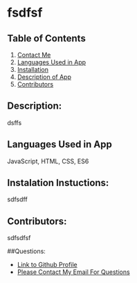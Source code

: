 
  # fsdfsf

  ## Table of Contents
  1. [Contact Me](#Questions)
  2. [Languages Used in App](#languages)
  3. [Installation](#installation)
  4. [Description of App](#description)
  5. [Contributors](#contributors)

  ## Description:
  dsffs 

  ## Languages Used in App
  JavaScript, HTML, CSS, ES6

  ## Instalation Instuctions: 
  sdfsdff

  ## Contributors: 
  sdfsdfsf

  ##Questions:
  - [Link to Github Profile](dfsdfs)
  - [Please Contact My Email For Questions](sdfsfsf)
